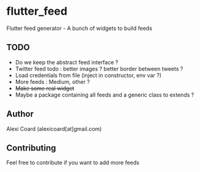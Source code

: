 # flutter_feed

Flutter feed generator - A bunch of widgets to build feeds


## TODO

 - Do we keep the abstract feed interface ?
 - Twitter feed todo : better images ? better border between tweets ?
 - Load credentials from file (inject in constructor, env var ?)
 - More feeds : Medium, other ?
 - ~~Make some real widget~~
 - Maybe a package containing all feeds and a generic class to extends ?

## Author

Alexi Coard (alexicoard[at]gmail.com)

## Contributing
Feel free to contribute if you want to add more feeds